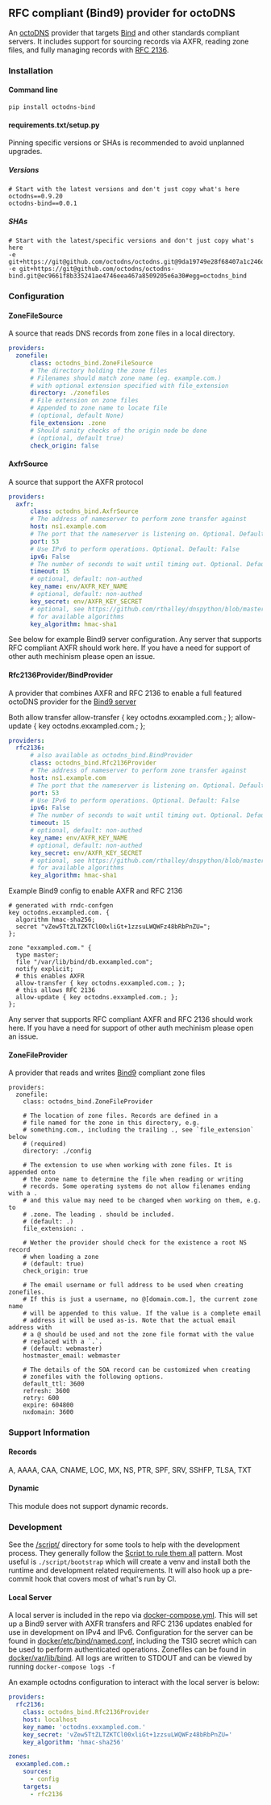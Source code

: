 ## RFC compliant (Bind9) provider for octoDNS

An [octoDNS](https://github.com/octodns/octodns/) provider that targets [Bind](https://www.isc.org/bind/) and other standards compliant servers. It includes support for sourcing records via AXFR, reading zone files, and fully managing records with [RFC 2136](https://datatracker.ietf.org/doc/html/rfc2136).

### Installation

#### Command line

```
pip install octodns-bind
```

#### requirements.txt/setup.py

Pinning specific versions or SHAs is recommended to avoid unplanned upgrades.

##### Versions

```
# Start with the latest versions and don't just copy what's here
octodns==0.9.20
octodns-bind==0.0.1
```

##### SHAs

```
# Start with the latest/specific versions and don't just copy what's here
-e git+https://git@github.com/octodns/octodns.git@9da19749e28f68407a1c246dfdf65663cdc1c422#egg=octodns
-e git+https://git@github.com/octodns/octodns-bind.git@ec9661f8b335241ae4746eea467a8509205e6a30#egg=octodns_bind
```

### Configuration

#### ZoneFileSource

A source that reads DNS records from zone files in a local directory.

```yaml
providers:
  zonefile:
      class: octodns_bind.ZoneFileSource
      # The directory holding the zone files
      # Filenames should match zone name (eg. example.com.)
      # with optional extension specified with file_extension
      directory: ./zonefiles
      # File extension on zone files
      # Appended to zone name to locate file
      # (optional, default None)
      file_extension: .zone
      # Should sanity checks of the origin node be done
      # (optional, default true)
      check_origin: false
```

#### AxfrSource

A source that support the AXFR protocol

```yaml
providers:
  axfr:
      class: octodns_bind.AxfrSource
      # The address of nameserver to perform zone transfer against
      host: ns1.example.com
      # The port that the nameserver is listening on. Optional. Default: 53
      port: 53
      # Use IPv6 to perform operations. Optional. Default: False
      ipv6: False
      # The number of seconds to wait until timing out. Optional. Default: 15
      timeout: 15
      # optional, default: non-authed
      key_name: env/AXFR_KEY_NAME
      # optional, default: non-authed
      key_secret: env/AXFR_KEY_SECRET
      # optional, see https://github.com/rthalley/dnspython/blob/master/dns/tsig.py#L78
      # for available algorithms
      key_algorithm: hmac-sha1
```

See below for example Bind9 server configuration. Any server that supports RFC
compliant AXFR should work here. If you have a need for support of other auth
mechinism please open an issue.

#### Rfc2136Provider/BindProvider

A provider that combines AXFR and RFC 2136 to enable a full featured octoDNS
provider for the [Bind9 server](https://www.isc.org/bind/)

Both allow transfer 
  allow-transfer { key octodns.exxampled.com.; };
  allow-update { key octodns.exxampled.com.; };

```yaml
providers:
  rfc2136:
      # also available as octodns_bind.BindProvider
      class: octodns_bind.Rfc2136Provider
      # The address of nameserver to perform zone transfer against
      host: ns1.example.com
      # The port that the nameserver is listening on. Optional. Default: 53
      port: 53
      # Use IPv6 to perform operations. Optional. Default: False
      ipv6: False
      # The number of seconds to wait until timing out. Optional. Default: 15
      timeout: 15
      # optional, default: non-authed
      key_name: env/AXFR_KEY_NAME
      # optional, default: non-authed
      key_secret: env/AXFR_KEY_SECRET
      # optional, see https://github.com/rthalley/dnspython/blob/master/dns/tsig.py#L78
      # for available algorithms
      key_algorithm: hmac-sha1
```

Example Bind9 config to enable AXFR and RFC 2136

```
# generated with rndc-confgen
key octodns.exxampled.com. {
  algorithm hmac-sha256;
  secret "vZew5TtZLTZKTCl00xliGt+1zzsuLWQWFz48bRbPnZU=";
};

zone "exxampled.com." {
  type master;
  file "/var/lib/bind/db.exxampled.com";
  notify explicit;
  # this enables AXFR
  allow-transfer { key octodns.exxampled.com.; };
  # this allows RFC 2136
  allow-update { key octodns.exxampled.com.; };
};
```

Any server that supports RFC compliant AXFR and RFC 2136 should work here. If
you have a need for support of other auth mechinism please open an issue.

#### ZoneFileProvider

A provider that reads and writes [Bind9](https://www.isc.org/bind/) compliant zone files

```
providers:
  zonefile:
    class: octodns_bind.ZoneFileProvider

    # The location of zone files. Records are defined in a
    # file named for the zone in this directory, e.g.
    # something.com., including the trailing ., see `file_extension` below
    # (required)
    directory: ./config

    # The extension to use when working with zone files. It is appended onto
    # the zone name to determine the file when reading or writing
    # records. Some operating systems do not allow filenames ending with a .
    # and this value may need to be changed when working on them, e.g. to
    # .zone. The leading . should be included.
    # (default: .)
    file_extension: .

    # Wether the provider should check for the existence a root NS record
    # when loading a zone
    # (default: true)
    check_origin: true

    # The email username or full address to be used when creating zonefiles.
    # If this is just a username, no @[domain.com.], the current zone name
    # will be appended to this value. If the value is a complete email
    # address it will be used as-is. Note that the actual email address with
    # a @ should be used and not the zone file format with the value
    # replaced with a `.`.
    # (default: webmaster)
    hostmaster_email: webmaster

    # The details of the SOA record can be customized when creating
    # zonefiles with the following options.
    default_ttl: 3600
    refresh: 3600
    retry: 600
    expire: 604800
    nxdomain: 3600
```

### Support Information

#### Records

A, AAAA, CAA, CNAME, LOC, MX, NS, PTR, SPF, SRV, SSHFP, TLSA, TXT

#### Dynamic

This module does not support dynamic records.

### Development

See the [/script/](/script/) directory for some tools to help with the development process. They generally follow the [Script to rule them all](https://github.com/github/scripts-to-rule-them-all) pattern. Most useful is `./script/bootstrap` which will create a venv and install both the runtime and development related requirements. It will also hook up a pre-commit hook that covers most of what's run by CI.

#### Local Server

A local server is included in the repo via [docker-compose.yml](/docker-compose.yml). This will set up a Bind9 server with AXFR transfers and RFC 2136 updates enabled for use in development on IPv4 and IPv6. Configuration for the server can be found in [docker/etc/bind/named.conf](docker/etc/bind/named.conf), including the TSIG secret which can be used to perform authenticated operations. Zonefiles can be found in [docker/var/lib/bind](docker/var/lib/bind). All logs are written to STDOUT and can be viewed by running `docker-compose logs -f`

An example octodns configuration to interact with the local server is below:

```yaml
providers:
  rfc2136:
    class: octodns_bind.Rfc2136Provider
    host: localhost
    key_name: 'octodns.exxampled.com.'
    key_secret: 'vZew5TtZLTZKTCl00xliGt+1zzsuLWQWFz48bRbPnZU='
    key_algorithm: 'hmac-sha256'

zones:
  exxampled.com.:
    sources:
      - config
    targets:
      - rfc2136
```
